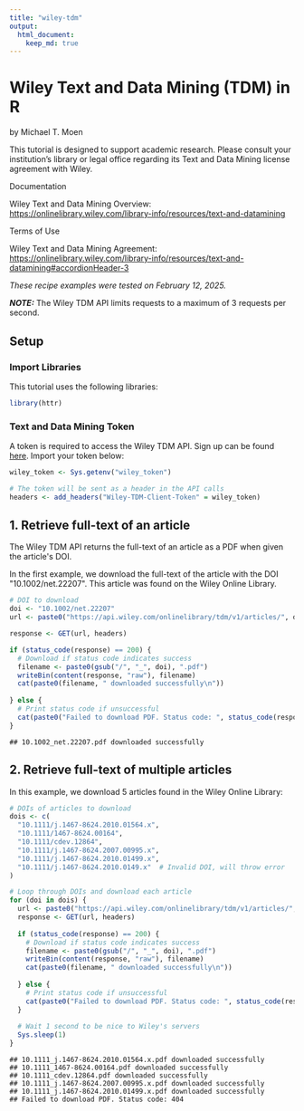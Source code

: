 ```yaml
---
title: "wiley-tdm"
output: 
  html_document:
    keep_md: true
---
```


# Wiley Text and Data Mining (TDM) in R

by Michael T. Moen

This tutorial is designed to support academic research. Please consult your institution’s library or legal office regarding its Text and Data Mining license agreement with Wiley.

Documentation

Wiley Text and Data Mining Overview: https://onlinelibrary.wiley.com/library-info/resources/text-and-datamining

Terms of Use

Wiley Text and Data Mining Agreement: https://onlinelibrary.wiley.com/library-info/resources/text-and-datamining#accordionHeader-3


*These recipe examples were tested on February 12, 2025.*

**_NOTE:_** The Wiley TDM API limits requests to a maximum of 3 requests per second.

## Setup

### Import Libraries

This tutorial uses the following libraries:


``` r
library(httr)
```

### Text and Data Mining Token

A token is required to access the Wiley TDM API. Sign up can be found [here](https://onlinelibrary.wiley.com/library-info/resources/text-and-datamining#accordionHeader-2). Import your token below:


``` r
wiley_token <- Sys.getenv("wiley_token")

# The token will be sent as a header in the API calls
headers <- add_headers("Wiley-TDM-Client-Token" = wiley_token)
```

## 1. Retrieve full-text of an article

The Wiley TDM API returns the full-text of an article as a PDF when given the article's DOI.

In the first example, we download the full-text of the article with the DOI "10.1002/net.22207". This article was found on the Wiley Online Library.


``` r
# DOI to download
doi <- "10.1002/net.22207"
url <- paste0("https://api.wiley.com/onlinelibrary/tdm/v1/articles/", doi)

response <- GET(url, headers)

if (status_code(response) == 200) {
  # Download if status code indicates success
  filename <- paste0(gsub("/", "_", doi), ".pdf")
  writeBin(content(response, "raw"), filename)
  cat(paste0(filename, " downloaded successfully\n"))
  
} else {
  # Print status code if unsuccessful
  cat(paste0("Failed to download PDF. Status code: ", status_code(response), "\n"))
}
```

```
## 10.1002_net.22207.pdf downloaded successfully
```

## 2. Retrieve full-text of multiple articles

In this example, we download 5 articles found in the Wiley Online Library:


``` r
# DOIs of articles to download
dois <- c(
  "10.1111/j.1467-8624.2010.01564.x",
  "10.1111/1467-8624.00164",
  "10.1111/cdev.12864",
  "10.1111/j.1467-8624.2007.00995.x",
  "10.1111/j.1467-8624.2010.01499.x",
  "10.1111/j.1467-8624.2010.0149.x"  # Invalid DOI, will throw error
)

# Loop through DOIs and download each article
for (doi in dois) {
  url <- paste0("https://api.wiley.com/onlinelibrary/tdm/v1/articles/", doi)
  response <- GET(url, headers)
  
  if (status_code(response) == 200) {
    # Download if status code indicates success
    filename <- paste0(gsub("/", "_", doi), ".pdf")
    writeBin(content(response, "raw"), filename)
    cat(paste0(filename, " downloaded successfully\n"))
    
  } else {
    # Print status code if unsuccessful
    cat(paste0("Failed to download PDF. Status code: ", status_code(response), "\n"))
  }
  
  # Wait 1 second to be nice to Wiley's servers
  Sys.sleep(1)
}
```

```
## 10.1111_j.1467-8624.2010.01564.x.pdf downloaded successfully
## 10.1111_1467-8624.00164.pdf downloaded successfully
## 10.1111_cdev.12864.pdf downloaded successfully
## 10.1111_j.1467-8624.2007.00995.x.pdf downloaded successfully
## 10.1111_j.1467-8624.2010.01499.x.pdf downloaded successfully
## Failed to download PDF. Status code: 404
```
